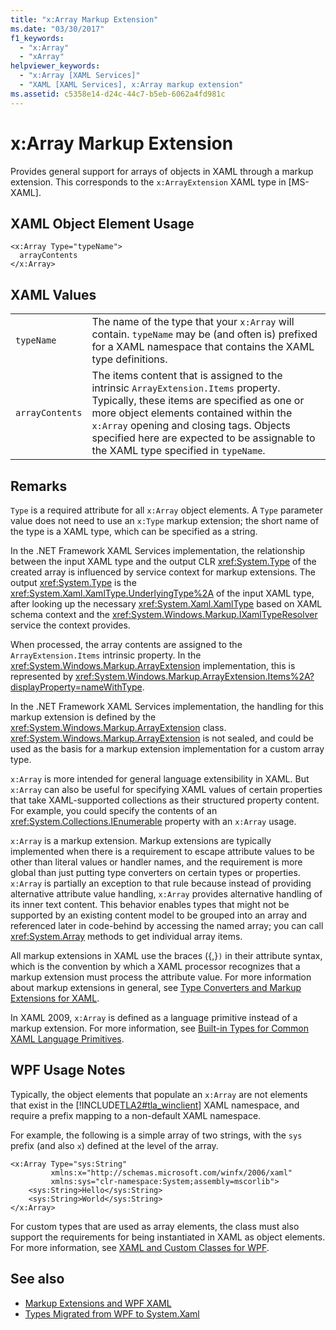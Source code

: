 ```yaml
---
title: "x:Array Markup Extension"
ms.date: "03/30/2017"
f1_keywords: 
  - "x:Array"
  - "xArray"
helpviewer_keywords: 
  - "x:Array [XAML Services]"
  - "XAML [XAML Services], x:Array markup extension"
ms.assetid: c5358e14-d24c-44c7-b5eb-6062a4fd981c
---
```

# x:Array Markup Extension
Provides general support for arrays of objects in XAML through a markup extension. This corresponds to the `x:ArrayExtension` XAML type in [MS-XAML].  
  
## XAML Object Element Usage  
  
```xaml
<x:Array Type="typeName">  
  arrayContents  
</x:Array>  
```  
  
## XAML Values  
  
|||  
|-|-|  
|`typeName`|The name of the type that your `x:Array` will contain. `typeName` may be (and often is) prefixed for a XAML namespace that contains the XAML type definitions.|  
|`arrayContents`|The items content that is assigned to the intrinsic `ArrayExtension.Items` property. Typically, these items are specified as one or more object elements contained within the `x:Array` opening and closing tags. Objects specified here are expected to be assignable to the XAML type specified in `typeName`.|  
  
## Remarks  
 `Type` is a required attribute for all `x:Array` object elements. A `Type` parameter value does not need to use an `x:Type` markup extension; the short name of the type is   a XAML type, which can be specified as a string.  
  
 In the .NET Framework XAML Services implementation, the relationship between the input XAML type and the output CLR <xref:System.Type> of the created array is influenced by service context for markup extensions. The output <xref:System.Type> is the <xref:System.Xaml.XamlType.UnderlyingType%2A> of the input XAML type, after looking up the necessary <xref:System.Xaml.XamlType> based on XAML schema context and the <xref:System.Windows.Markup.IXamlTypeResolver> service the context provides.  
  
 When processed, the array contents are assigned to the `ArrayExtension.Items` intrinsic property. In the <xref:System.Windows.Markup.ArrayExtension> implementation, this is represented by <xref:System.Windows.Markup.ArrayExtension.Items%2A?displayProperty=nameWithType>.  
  
 In the .NET Framework XAML Services implementation, the handling for this markup extension is defined by the <xref:System.Windows.Markup.ArrayExtension> class. <xref:System.Windows.Markup.ArrayExtension> is not sealed, and could be used as the basis for a markup extension implementation for a custom array type.  
  
 `x:Array` is more intended for general language extensibility in XAML. But `x:Array` can also be useful for specifying XAML values of certain properties that take XAML-supported collections as their structured property content. For example, you could specify the contents of an <xref:System.Collections.IEnumerable> property with an `x:Array` usage.  
  
 `x:Array` is a markup extension. Markup extensions are typically implemented when there is a requirement to escape attribute values to be other than literal values or handler names, and the requirement is more global than just putting type converters on certain types or properties. `x:Array` is partially an exception to that rule because instead of providing alternative attribute value handling, `x:Array` provides alternative handling of its inner text content. This behavior enables types that might not be supported by an existing content model to be grouped into an array and referenced later in code-behind by accessing the named array; you can call <xref:System.Array> methods to get individual array items.  
  
 All markup extensions in XAML use the braces ({,}`)` in their attribute syntax, which is the convention by which a XAML processor recognizes that a markup extension must process the attribute value. For more information about markup extensions in general, see [Type Converters and Markup Extensions for XAML](type-converters-and-markup-extensions.md).  
  
 In XAML 2009, `x:Array` is defined as a language primitive instead of a markup extension. For more information, see [Built-in Types for Common XAML Language Primitives](types-for-primitives.md).  
  
## WPF Usage Notes  
 Typically, the object elements that populate an `x:Array` are not elements that exist in the [!INCLUDE[TLA2#tla_winclient](../../../includes/tla2sharptla-winclient-md.md)] XAML namespace, and require a prefix mapping to a non-default XAML namespace.  
  
 For example, the following is a simple array of two strings, with the `sys` prefix (and also `x`) defined at the level of the array.  
  
```xaml
<x:Array Type="sys:String"
         xmlns:x="http://schemas.microsoft.com/winfx/2006/xaml"
         xmlns:sys="clr-namespace:System;assembly=mscorlib">
    <sys:String>Hello</sys:String>
    <sys:String>World</sys:String>
</x:Array>
```
  
 For custom types that are used as array elements, the class must also support the requirements for being instantiated in XAML as object elements. For more information, see [XAML and Custom Classes for WPF](../../framework/wpf/advanced/xaml-and-custom-classes-for-wpf.md).  
  
## See also

- [Markup Extensions and WPF XAML](../../framework/wpf/advanced/markup-extensions-and-wpf-xaml.md)
- [Types Migrated from WPF to System.Xaml](types-migrated-from-wpf-to-system.md)
